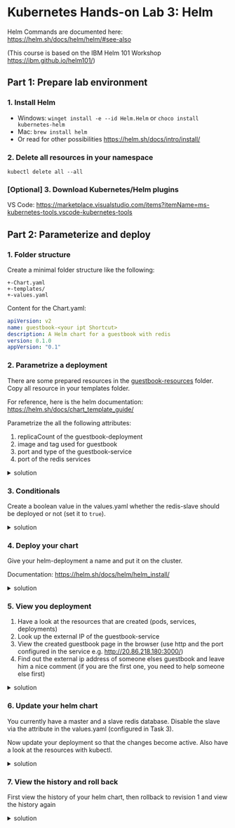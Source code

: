 # Kubernetes Hands-on Lab 3: Helm

Helm Commands are documented here: https://helm.sh/docs/helm/helm/#see-also

(This course is based on the IBM Helm 101 Workshop https://ibm.github.io/helm101/)

## Part 1: Prepare lab environment 

### 1. Install Helm
- Windows: `winget install -e --id Helm.Helm` or `choco install kubernetes-helm` 
- Mac: `brew install helm`
- Or read for other possibilities https://helm.sh/docs/intro/install/


### 2. Delete all resources in your namespace

```shell
kubectl delete all --all
```

### [Optional] 3. Download Kubernetes/Helm plugins 
VS Code: https://marketplace.visualstudio.com/items?itemName=ms-kubernetes-tools.vscode-kubernetes-tools


## Part 2: Parameterize and deploy

### 1. Folder structure

Create a minimal folder structure like the following:

```text
+-Chart.yaml
+-templates/
+-values.yaml
```

Content for the Chart.yaml:
```yaml
apiVersion: v2
name: guestbook-<your ipt Shortcut>
description: A Helm chart for a guestbook with redis
version: 0.1.0
appVersion: "0.1"
```

### 2. Parametrize a deployment

There are some prepared resources in the [guestbook-resources](..%2Fguestbook-resources) folder.
Copy all resource in your templates folder.

For reference, here is the helm documentation: https://helm.sh/docs/chart_template_guide/

Parametrize the all the following attributes:

1. replicaCount of the guestbook-deployment
2. image and tag used for guestbook
3. port and type of the guestbook-service
4. port of the redis services


<details><summary>solution</summary><p>

values.yaml:

```yaml
replicaCount: 2

image:
  repository: ibmcom/guestbook
  tag: v1

service:
  type: LoadBalancer
  port: 3000

redis:
  port: 6379
```

</p></details>


### 3. Conditionals

Create a boolean value in the values.yaml whether the redis-slave should be deployed or not (set it to `true`). 


<details><summary>solution</summary><p>

```yaml
{{- if .Values.redis.slaveEnabled }}
apiVersion: apps/v1
kind: Deployment
...
{{- end }}
```
The same for the redis-slave-service. Full solution can be found here: [guestbook-solution](..%2Fhelm-solutions%2Fguestbook-solution)

</p></details>


### 4. Deploy your chart

Give your helm-deployment a name and put it on the cluster.

Documentation: https://helm.sh/docs/helm/helm_install/

<details><summary>solution</summary><p>

```bash
helm install my-guestbook .
```
</p></details>


### 5. View you deployment

1. Have a look at the resources that are created (pods, services, deployments)
2. Look up the external IP of the guestbook-service
3. View the created guestbook page in the browser (use http and the port configured in the service e.g. http://20.86.218.180:3000/)
4. Find out the external ip address of someone elses guestbook and leave him a nice comment (if you are the first one, you need to help someone else first)

<details><summary>solution</summary><p>

```bash
# get you own external ip:
kubectl get services -o wide

# get all services and find another service with a external IP
kubectl get services -A
```
</p></details>


### 6. Update your helm chart

You currently have a master and a slave redis database. 
Disable the slave via the attribute in the values.yaml (configured in Task 3).

Now update your deployment so that the changes become active.
Also have a look at the resources with kubectl.

<details><summary>solution</summary><p>

```bash
helm upgrade my-guestbook .
kubectl get all
```
</p></details>


### 7. View the history and roll back

First view the history of your helm chart, then rollback to revision 1 and view the history again

<details><summary>solution</summary><p>

```bash
helm history my-guestbook
helm rollback my-guestbook 1
helm history my-guestbook
```
</p></details>
